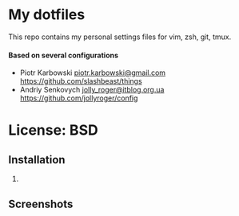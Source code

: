 # My dotfiles

This repo contains my personal settings files for vim, zsh, git, tmux.

#### Based on several configurations

* Piotr Karbowski <piotr.karbowski@gmail.com> https://github.com/slashbeast/things
* Andriy Senkovych <jolly_roger@itblog.org.ua> https://github.com/jollyroger/config
# License: BSD

## Installation

1. 



## Screenshots


